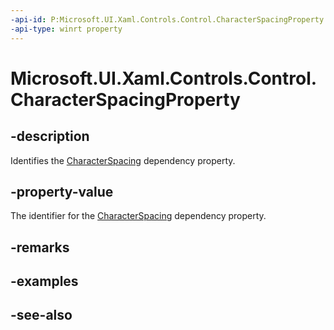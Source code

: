 ```yaml
---
-api-id: P:Microsoft.UI.Xaml.Controls.Control.CharacterSpacingProperty
-api-type: winrt property
---
```


<!-- Property syntax
public Windows.UI.Xaml.DependencyProperty CharacterSpacingProperty { get; }
-->

# Microsoft.UI.Xaml.Controls.Control.CharacterSpacingProperty

## -description
Identifies the [CharacterSpacing](control_characterspacing.md) dependency property.

## -property-value
The identifier for the [CharacterSpacing](control_characterspacing.md) dependency property.

## -remarks

## -examples

## -see-also
